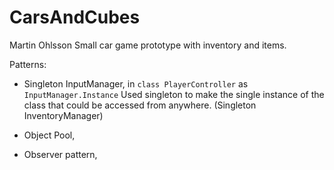 # CarsAndCubes

Martin Ohlsson
Small car game prototype with inventory and items.

Patterns:
- Singleton InputManager, in `class PlayerController` as `InputManager.Instance`
  Used singleton to make the single instance of the class that could be accessed from anywhere.
  (Singleton InventoryManager)
 
- Object Pool, 
 
- Observer pattern,
